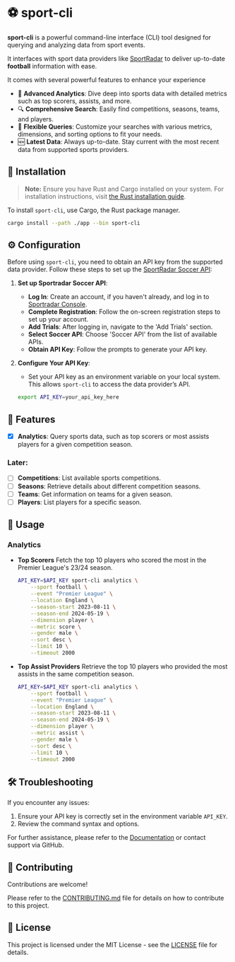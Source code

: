 # ⚽ sport-cli

**sport-cli** is a powerful command-line interface (CLI) tool designed for querying and analyzing data from sport events. 

It interfaces with sport data providers like [SportRadar](https://sportradar.com/) to deliver up-to-date **football** information with ease.

It comes with several powerful features to enhance your experience

- 🚀 **Advanced Analytics**: Dive deep into sports data with detailed metrics such as top scorers, assists, and more.
- 🔍 **Comprehensive Search**: Easily find competitions, seasons, teams, and players.
- 🧩 **Flexible Queries**: Customize your searches with various metrics, dimensions, and sorting options to fit your needs.
- 🆕 **Latest Data**: Always up-to-date. Stay current with the most recent data from supported sports providers.

## 🔧 Installation

> **Note:** Ensure you have Rust and Cargo installed on your system. For installation instructions, visit [the Rust installation guide](https://www.rust-lang.org/tools/install).

To install `sport-cli`, use Cargo, the Rust package manager. 

```sh
cargo install --path ./app --bin sport-cli
```

## ⚙️ Configuration

Before using `sport-cli`, you need to obtain an API key from the supported data provider. Follow these steps to set up the [SportRadar Soccer API](https://developer.sportradar.com/soccer/reference/soccer-api-overview):

1. **Set up Sportradar Soccer API**:
   - **Log In**: Create an account, if you haven't already, and log in to [Sportradar Console](https://console.sportradar.com/signup).
   - **Complete Registration**: Follow the on-screen registration steps to set up your account.
   - **Add Trials**: After logging in, navigate to the 'Add Trials' section.
   - **Select Soccer API**: Choose 'Soccer API' from the list of available APIs.
   - **Obtain API Key**: Follow the prompts to generate your API key.

2. **Configure Your API Key**:
   - Set your API key as an environment variable on your local system. This allows `sport-cli` to access the data provider’s API.

   ```sh
   export API_KEY=your_api_key_here
   ```

## 🌈 Features

- [x] **Analytics**: Query sports data, such as top scorers or most assists players for a given competition season.

### Later:

- [ ] **Competitions**: List available sports competitions.
- [ ] **Seasons**: Retrieve details about different competition seasons.
- [ ] **Teams**: Get information on teams for a given season.
- [ ] **Players**: List players for a specific season.

## 📖 Usage

### Analytics

- **Top Scorers**
Fetch the top 10 players who scored the most in the Premier League's 23/24 season.

    ```sh
    API_KEY=$API_KEY sport-cli analytics \
        --sport football \
        --event "Premier League" \
        --location England \
        --season-start 2023-08-11 \
        --season-end 2024-05-19 \
        --dimension player \
        --metric score \
        --gender male \
        --sort desc \
        --limit 10 \
        --timeout 2000
    ```

- **Top Assist Providers**
Retrieve the top 10 players who provided the most assists in the same competition season.

    ```sh
    API_KEY=$API_KEY sport-cli analytics \
        --sport football \
        --event "Premier League" \
        --location England \
        --season-start 2023-08-11 \
        --season-end 2024-05-19 \
        --dimension player \
        --metric assist \
        --gender male \
        --sort desc \
        --limit 10 \
        --timeout 2000
    ```

## 🛠️ Troubleshooting

If you encounter any issues:

1. Ensure your API key is correctly set in the environment variable `API_KEY`.
2. Review the command syntax and options.

For further assistance, please refer to the [Documentation](#) or contact support via GitHub.

## 🤝 Contributing

Contributions are welcome! 

Please refer to the [CONTRIBUTING.md](CONTRIBUTING.md) file for details on how to contribute to this project.

## 📜 License

This project is licensed under the MIT License - see the [LICENSE](LICENSE) file for details.
